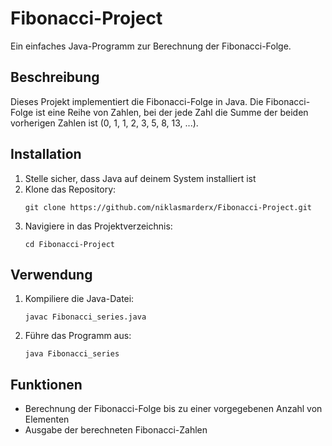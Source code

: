 # Fibonacci-Project

Ein einfaches Java-Programm zur Berechnung der Fibonacci-Folge.

## Beschreibung

Dieses Projekt implementiert die Fibonacci-Folge in Java. Die Fibonacci-Folge ist eine Reihe von Zahlen, bei der jede Zahl die Summe der beiden vorherigen Zahlen ist (0, 1, 1, 2, 3, 5, 8, 13, ...).

## Installation

1. Stelle sicher, dass Java auf deinem System installiert ist
2. Klone das Repository:
   ```
   git clone https://github.com/niklasmarderx/Fibonacci-Project.git
   ```
3. Navigiere in das Projektverzeichnis:
   ```
   cd Fibonacci-Project
   ```

## Verwendung

1. Kompiliere die Java-Datei:
   ```
   javac Fibonacci_series.java
   ```
2. Führe das Programm aus:
   ```
   java Fibonacci_series
   ```

## Funktionen

- Berechnung der Fibonacci-Folge bis zu einer vorgegebenen Anzahl von Elementen
- Ausgabe der berechneten Fibonacci-Zahlen
